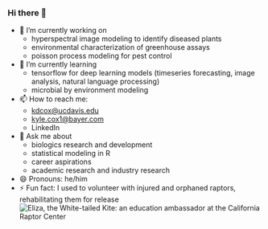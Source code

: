 ### Hi there 👋

- 🔭 I’m currently working on
  - hyperspectral image modeling to identify diseased plants
  - environmental characterization of greenhouse assays
  - poisson process modeling for pest control
- 🌱 I’m currently learning
  - tensorflow for deep learning models (timeseries forecasting, image analysis, natural language processing)
  - microbial by environment modeling
- 📫 How to reach me:
  - kdcox@ucdavis.edu
  - kyle.cox1@bayer.com
  - LinkedIn
- 💬 Ask me about
  - biologics research and development
  - statistical modeling in R
  - career aspirations
  - academic research and industry research
- 😄 Pronouns: he/him
- ⚡ Fun fact: I used to volunteer with injured and orphaned raptors, rehabilitating them for release  
![Eliza, the White-tailed Kite: an education ambassador at the [California Raptor Center](https://crc.vetmed.ucdavis.edu/)](IMG_3108.heif)


<!--
**KyleDCox/KyleDCox** is a ✨ _special_ ✨ repository because its `README.md` (this file) appears on your GitHub profile.

Here are some ideas to get you started:


- 👯 I’m looking to collaborate on ...
- 🤔 I’m looking for help with ...
 ...


-->
